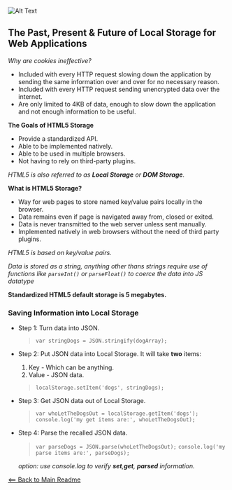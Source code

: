 ![Alt Text](https://p0.pxfuel.com/preview/920/519/697/abstract-php-c-analytics.jpg)


## The Past, Present & Future of Local Storage for Web Applications

*Why are cookies ineffective?*

- Included with every HTTP request slowing down the application by sending the same information over and over for no necessary reason.
- Included with every HTTP request sending unencrypted data over the internet.
- Are only limited to 4KB of data, enough to slow down the application and not enough information to be useful.

**The Goals of HTML5 Storage**

- Provide a standardized API.
- Able to be implemented natively. 
- Able to be used in multiple browsers.
- Not having to rely on third-party plugins.

*HTML5 is also referred to as **Local Storage** or **DOM Storage**.*

**What is HTML5 Storage?**

- Way for web pages to store named key/value pairs locally in the browser.
- Data remains even if page is navigated away from, closed or exited.
- Data is never transmitted to the web server unless sent manually.
- Implemented natively in web browsers without the need of third party plugins.

*HTML5 is based on key/value pairs.*

*Data is stored as a string, anything other thans strings require use of functions like `parseInt()` or `parseFloat()` to coerce the data into JS datatype*

**Standardized HTML5 default storage is 5 megabytes.**

### Saving Information into Local Storage

- Step 1: Turn data into JSON.
  
  > `var stringDogs = JSON.stringify(dogArray);`

- Step 2: Put JSON data into Local Storage. It will take **two** items:
  1. Key - Which can be anything.
  1. Value - JSON data.
  
  > `localStorage.setItem('dogs', stringDogs);`

- Step 3: Get JSON data out of Local Storage.  

  > `var whoLetTheDogsOut = localStorage.getItem('dogs');`
    `console.log('my get items are:', whoLetTheDogsOut);`  

- Step 4: Parse the recalled JSON data.

  > `var parseDogs = JSON.parse(whoLetTheDogsOut);`
    `console.log('my parse items are:', parseDogs);` 

  *option: use console.log to verify **set**,**get**, **parsed** information.*


[<== Back to Main Readme](README.md)